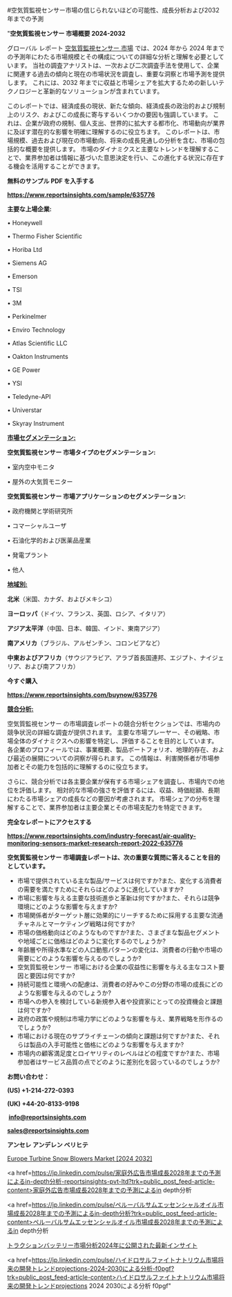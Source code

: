 #空気質監視センサー市場の信じられないほどの可能性、成長分析および2032年までの予測

"<strong>空気質監視センサー 市場概要 2024-2032</strong>

グローバル レポート <a href=https://www.reportsinsights.com/sample/635776>空気質監視センサー 市場</a> では、2024 年から 2024 年までの予測年にわたる市場規模とその構成についての詳細な分析と理解を必要としています。 当社の調査アナリストは、一次および二次調査手法を使用して、企業に関連する過去の傾向と現在の市場状況を調査し、重要な洞察と市場予測を提供します。 これには、2032 年までに収益と市場シェアを拡大​​するための新しいテクノロジーと革新的なソリューションが含まれています。

このレポートでは、経済成長の現状、新たな傾向、経済成長の政治的および規制上のリスク、およびこの成長に寄与するいくつかの要因も強調しています。 これは、企業が政府の規制、個人支出、世界的に拡大する都市化、市場動向が業界に及ぼす潜在的な影響を明確に理解するのに役立ちます。 このレポートは、市場規模、過去および現在の市場動向、将来の成長見通しの分析を含む、市場の包括的な概要を提供します。 市場のダイナミクスと主要なトレンドを理解することで、業界参加者は情報に基づいた意思決定を行い、この進化する状況に存在する機会を活用することができます。

<strong><b>無料のサンプル PDF を入手する</b></strong>

<a href=https://www.reportsinsights.com/sample/635776><strong><u>https://www.reportsinsights.com/sample/635776</u></strong></a>

<strong>主要な上場企業:</strong>

• Honeywell

• Thermo Fisher Scientific

• Horiba Ltd

• Siemens AG

• Emerson

• TSI

• 3M

• Perkinelmer

• Enviro Technology

• Atlas Scientific LLC

• Oakton Instruments

• GE Power

• YSI

• Teledyne-API

• Universtar

• Skyray Instrument

<strong><u>市場セグメンテーション</u></strong><strong><u>:</u></strong>

<strong>空気質監視センサー 市場タイプのセグメンテーション:</strong>

• 室内空中モニタ

• 屋外の大気質モニター

<strong>空気質監視センサー 市場アプリケーションのセグメンテーション:</strong>

• 政府機関と学術研究所

• コマーシャルユーザ

• 石油化学的および医薬品産業

• 発電プラント

• 他人

<strong><u>地域別</u></strong><strong><u>:</u></strong>

<strong>北米</strong>（米国、カナダ、およびメキシコ）

<strong>ヨーロッパ</strong>（ドイツ、フランス、英国、ロシア、イタリア）

<strong>アジア太平洋</strong>（中国、日本、韓国、インド、東南アジア）

<strong>南アメリカ</strong>（ブラジル、アルゼンチン、コロンビアなど）

<strong>中東およびアフリカ</strong>（サウジアラビア、アラブ首長国連邦、エジプト、ナイジェリア、および南アフリカ）

<strong>今すぐ購入</strong>

<a href=https://www.reportsinsights.com/buynow/635776><strong><u>https://www.reportsinsights.com/buynow/635776</u></strong></a>

<strong><u>競合分析:</u></strong>

空気質監視センサー の市場調査レポートの競合分析セクションでは、市場内の競争状況の詳細な調査が提供されます。 主要な市場プレーヤー、その戦略、市場全体のダイナミクスへの影響を特定し、評価することを目的としています。 各企業のプロフィールでは、事業概要、製品ポートフォリオ、地理的存在、および最近の展開についての洞察が得られます。 この情報は、利害関係者が市場参加者とその能力を包括的に理解するのに役立ちます。

さらに、競合分析では各主要企業が保有する市場シェアを調査し、市場内での地位を評価します。 相対的な市場の強さを評価するには、収益、時価総額、長期にわたる市場シェアの成長などの要因が考慮されます。 市場シェアの分布を理解することで、業界参加者は主要企業とその市場支配力を特定できます。

<strong>完全なレポートにアクセスする</strong>

<a href=https://www.reportsinsights.com/industry-forecast/air-quality-monitoring-sensors-market-research-report-2022-635776><strong><u><b>https://www.reportsinsights.com/industry-forecast/air-quality-monitoring-sensors-market-research-report-2022-635776</b></u></strong></a>

<strong><b>空気質監視センサー 市場調査レポートは、次の重要な質問に答えることを目的としています。</b></strong>
<ul>
  <li>市場で提供されている主な製品/サービスは何ですか?また、変化する消費者の需要を満たすためにそれらはどのように進化していますか?</li>
  <li>市場に影響を与える主要な技術進歩と革新は何ですか?また、それらは競争環境にどのような影響を与えますか?</li>
  <li>市場関係者がターゲット層に効果的にリーチするために採用する主要な流通チャネルとマーケティング戦略は何ですか?</li>
  <li>市場の価格動向はどのようなものですか?また、さまざまな製品セグメントや地域ごとに価格はどのように変化するのでしょうか?</li>
  <li>年齢層や所得水準などの人口動態パターンの変化は、消費者の行動や市場の需要にどのような影響を与えるのでしょうか?</li>
  <li>空気質監視センサー 市場における企業の収益性に影響を与える主なコスト要因と要因は何ですか?</li>
  <li>持続可能性と環境への配慮は、消費者の好みやこの分野の市場の成長にどのような影響を与えるのでしょうか?</li>
  <li>市場への参入を検討している新規参入者や投資家にとっての投資機会と課題は何ですか?</li>
  <li>政府の政策や規制は市場力学にどのような影響を与え、業界戦略を形作るのでしょうか?</li>
  <li>市場における現在のサプライチェーンの傾向と課題は何ですか?また、それらは製品の入手可能性と価格にどのような影響を与えますか?</li>
  <li>市場内の顧客満足度とロイヤリティのレベルはどの程度ですか?また、市場参加者はサービス品質の点でどのように差別化を図っているのでしょうか?</li>
</ul>
<strong>お問い合わせ：</strong>

<strong>(US) +1-214-272-0393</strong>

<strong>(UK) +44-20-8133-9198</strong>

<strong> </strong><a href=info@reportsinsights.com><strong><u>info@reportsinsights.com</u></strong></a>

<a href=sales@reportsinsights.com><strong><u>sales@reportsinsights.com</u></strong></a>

<strong>アンセレ アンデレン ベリヒテ</strong>

<a href=https://www.linkedin.com/pulse/europe-turbine-snow-blowers-markets-strategic-mw7uf/>Europe Turbine Snow Blowers Market [2024 2032]</a>

<a href=https://jp.linkedin.com/pulse/家庭外広告市場成長2028年までの予測によるin-depth分析-reportsinsights-pvt-ltd?trk=public_post_feed-article-content>家庭外広告市場成長2028年までの予測によるin depth分析</a>

<a href=https://jp.linkedin.com/pulse/ペルーバルサムエッセンシャルオイル市場成長2028年までの予測によるin-depth分析?trk=public_post_feed-article-content>ペルーバルサムエッセンシャルオイル市場成長2028年までの予測によるin depth分析</a>

<a href=https://www.linkedin.com/pulse/トラクションバッテリー市場分析2024年に公開された最新インサイト-infopulse-daily-360/>トラクションバッテリー市場分析2024年に公開された最新インサイト</a>

<a href=https://jp.linkedin.com/pulse/ハイドロサルファイトナトリウム市場将来の開発トレンドprojections-2024-2030による分析-f0pgf?trk=public_post_feed-article-content>ハイドロサルファイトナトリウム市場将来の開発トレンドprojections 2024 2030による分析 f0pgf</a>"
